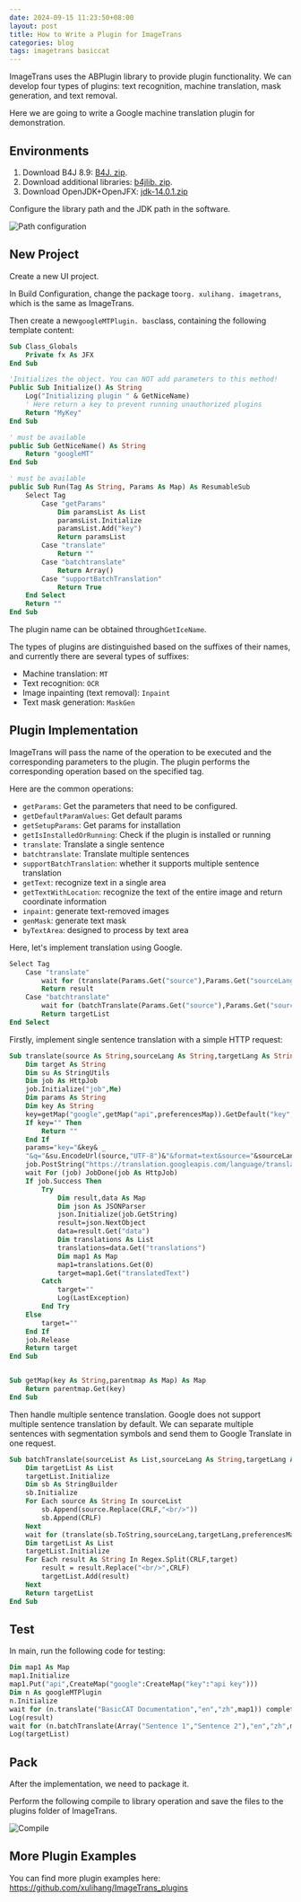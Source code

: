 ```yaml
---
date: 2024-09-15 11:23:50+08:00
layout: post
title: How to Write a Plugin for ImageTrans
categories: blog
tags: imagetrans basiccat
---
```


ImageTrans uses the ABPlugin library to provide plugin functionality. We can develop four types of plugins: text recognition, machine translation, mask generation, and text removal.

Here we are going to write a Google machine translation plugin for demonstration.

## Environments

1. Download B4J 8.9: [B4J. zip](https://github.com/xulihang/misc/releases/download/builds/B4J.zip).
2. Download additional libraries: [b4jlib. zip](https://github.com/xulihang/misc/releases/download/builds/b4jlib.zip).
3. Download OpenJDK+OpenJFX: [jdk-14.0.1.zip](https://www.b4x.com/b4j/files/java/jdk-14.0.1.zip)


Configure the library path and the JDK path in the software.

![Path configuration](/album/B4J/path.jpg)


## New Project

Create a new UI project.

In Build Configuration, change the package to`org. xulihang. imagetrans`, which is the same as ImageTrans.

Then create a new`googleMTPlugin. bas`class, containing the following template content:

```vb
Sub Class_Globals
	Private fx As JFX
End Sub

'Initializes the object. You can NOT add parameters to this method!
Public Sub Initialize() As String
	Log("Initializing plugin " & GetNiceName)
	' Here return a key to prevent running unauthorized plugins
	Return "MyKey"
End Sub

' must be available
public Sub GetNiceName() As String
	Return "googleMT"
End Sub

' must be available
public Sub Run(Tag As String, Params As Map) As ResumableSub
	Select Tag
		Case "getParams"
			Dim paramsList As List
			paramsList.Initialize
			paramsList.Add("key")
			Return paramsList
		Case "translate"
			Return ""
		Case "batchtranslate"
			Return Array()
		Case "supportBatchTranslation"
			Return True
	End Select
	Return ""
End Sub
```

The plugin name can be obtained through`GetIceName`.

The types of plugins are distinguished based on the suffixes of their names, and currently there are several types of suffixes:

* Machine translation: `MT`
* Text recognition: `OCR`
* Image inpainting (text removal): `Inpaint`
* Text mask generation: `MaskGen`

## Plugin Implementation

ImageTrans will pass the name of the operation to be executed and the corresponding parameters to the plugin. The plugin performs the corresponding operation based on the specified tag.

Here are the common operations:

* `getParams`: Get the parameters that need to be configured.
* `getDefaultParamValues`: Get default params
* `getSetupParams`: Get params for installation
* `getIsInstalledOrRunning`: Check if the plugin is installed or running
* `translate`: Translate a single sentence
* `batchtranslate`: Translate multiple sentences
* `supportBatchTranslation`: whether it supports multiple sentence translation
* `getText`: recognize text in a single area
* `getTextWithLocation`: recognize the text of the entire image and return coordinate information
* `inpaint`: generate text-removed images
* `genMask`: generate text mask
* `byTextArea`: designed to process by text area


Here, let's implement translation using Google.


```vb
Select Tag
	Case "translate"
		wait for (translate(Params.Get("source"),Params.Get("sourceLang"),Params.Get("targetLang"),Params.Get("preferencesMap"))) complete (result As String)
		Return result
	Case "batchtranslate"
		wait for (batchTranslate(Params.Get("source"),Params.Get("sourceLang"),Params.Get("targetLang"),Params.Get("preferencesMap"))) complete (targetList As List)
		Return targetList
End Select
```

Firstly, implement single sentence translation with a simple HTTP request:

```vb
Sub translate(source As String,sourceLang As String,targetLang As String,preferencesMap As Map) As ResumableSub
	Dim target As String
	Dim su As StringUtils
	Dim job As HttpJob
	job.Initialize("job",Me)
	Dim params As String
	Dim key As String
	key=getMap("google",getMap("api",preferencesMap)).GetDefault("key","")
	If key="" Then
		Return ""
	End If
	params="key="&key& _
	"&q="&su.EncodeUrl(source,"UTF-8")&"&format=text&source="&sourceLang&"&target="&targetLang
	job.PostString("https://translation.googleapis.com/language/translate/v2",params)
	wait For (job) JobDone(job As HttpJob)
	If job.Success Then
		Try
			Dim result,data As Map
			Dim json As JSONParser
			json.Initialize(job.GetString)
			result=json.NextObject
			data=result.Get("data")
			Dim translations As List
			translations=data.Get("translations")
			Dim map1 As Map
			map1=translations.Get(0)
			target=map1.Get("translatedText")
		Catch
			target=""
			Log(LastException)
		End Try
	Else
		target=""
	End If
	job.Release
	Return target
End Sub


Sub getMap(key As String,parentmap As Map) As Map
	Return parentmap.Get(key)
End Sub
```

Then handle multiple sentence translation. Google does not support multiple sentence translation by default. We can separate multiple sentences with segmentation symbols and send them to Google Translate in one request.

```vb
Sub batchTranslate(sourceList As List,sourceLang As String,targetLang As String,preferencesMap As Map) As ResumableSub
	Dim targetList As List
	targetList.Initialize
	Dim sb As StringBuilder
	sb.Initialize
	For Each source As String In sourceList
		sb.Append(source.Replace(CRLF,"<br/>"))
		sb.Append(CRLF)
	Next
	wait for (translate(sb.ToString,sourceLang,targetLang,preferencesMap)) Complete (target As String)
	Dim targetList As List
	targetList.Initialize
	For Each result As String In Regex.Split(CRLF,target)
		result = result.Replace("<br/>",CRLF)
		targetList.Add(result)
	Next
	Return targetList
End Sub
```

## Test

In main, run the following code for testing:

```vb
Dim map1 As Map
map1.Initialize
map1.Put("api",CreateMap("google":CreateMap("key":"api key")))
Dim n As googleMTPlugin
n.Initialize
wait for (n.translate("BasicCAT Documentation","en","zh",map1)) complete (result As String)
Log(result)
wait for (n.batchTranslate(Array("Sentence 1","Sentence 2"),"en","zh",map1)) complete (targetList As List)
Log(targetList)
```

## Pack

After the implementation, we need to package it.

Perform the following compile to library operation and save the files to the plugins folder of ImageTrans.


![Compile](/album/B4J/compile-to-library.jpg)


## More Plugin Examples

You can find more plugin examples here: <https://github.com/xulihang/ImageTrans_plugins>
